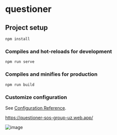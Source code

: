 # questioner

## Project setup
```
npm install
```

### Compiles and hot-reloads for development
```
npm run serve
```

### Compiles and minifies for production
```
npm run build
```

### Customize configuration
See [Configuration Reference](https://cli.vuejs.org/config/).

https://questioner-sos-group-uz.web.app/

![image](https://user-images.githubusercontent.com/91363364/190649220-61dce4f8-0b26-44cc-87bc-2bdf8f82b8e8.png)

